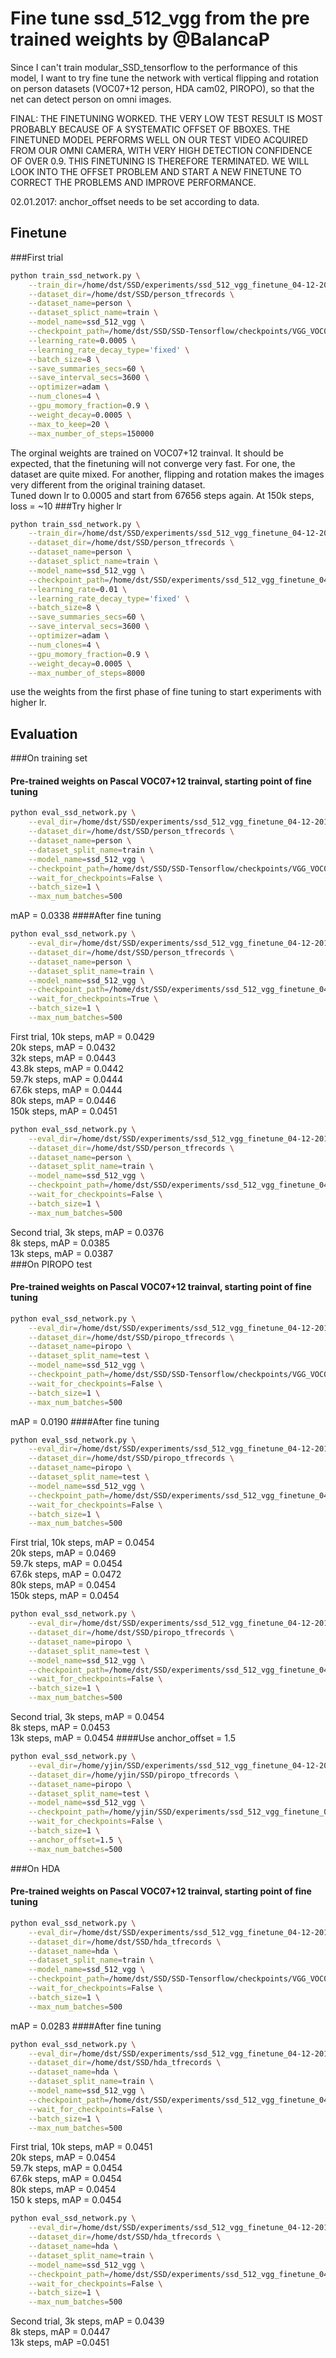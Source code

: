 # Fine tune ssd_512_vgg from the pre trained weights by @BalancaP
Since I can't train modular_SSD_tensorflow to the performance of this model, I want to try fine tune the network with
vertical flipping and rotation on person datasets (VOC07+12 person, HDA cam02, PIROPO), so that the net can detect
person on omni images.

FINAL: THE FINETUNING WORKED. THE VERY LOW TEST RESULT IS MOST PROBABLY BECAUSE OF A SYSTEMATIC OFFSET OF BBOXES. THE
FINETUNED MODEL PERFORMS WELL ON OUR TEST VIDEO ACQUIRED FROM OUR OMNI CAMERA, WITH VERY HIGH DETECTION CONFIDENCE OF 
OVER 0.9. THIS FINETUNING IS THEREFORE TERMINATED. WE WILL LOOK INTO THE OFFSET PROBLEM AND START A NEW FINETUNE TO 
CORRECT THE PROBLEMS AND IMPROVE PERFORMANCE.  

02.01.2017: anchor_offset needs to be set according to data.
## Finetune
###First trial
```bash
python train_ssd_network.py \
    --train_dir=/home/dst/SSD/experiments/ssd_512_vgg_finetune_04-12-2017/logs \
    --dataset_dir=/home/dst/SSD/person_tfrecords \
    --dataset_name=person \
    --dataset_splict_name=train \
    --model_name=ssd_512_vgg \
    --checkpoint_path=/home/dst/SSD/SSD-Tensorflow/checkpoints/VGG_VOC0712_SSD_512x512_ft_iter_120000.ckpt \
    --learning_rate=0.0005 \
    --learning_rate_decay_type='fixed' \
    --batch_size=8 \
    --save_summaries_secs=60 \
    --save_interval_secs=3600 \
    --optimizer=adam \
    --num_clones=4 \
    --gpu_momory_fraction=0.9 \
    --weight_decay=0.0005 \
    --max_to_keep=20 \
    --max_number_of_steps=150000
```
The orginal weights are trained on VOC07+12 trainval. It should be expected, that the finetuning will not converge very
fast. For one, the dataset are quite mixed. For another, flipping and rotation makes the images very different from the 
original training dataset.  
Tuned down lr to 0.0005 and start from 67656 steps again. At 150k steps, loss = ~10
###Try higher lr
```bash
python train_ssd_network.py \
    --train_dir=/home/dst/SSD/experiments/ssd_512_vgg_finetune_04-12-2017/logs1 \
    --dataset_dir=/home/dst/SSD/person_tfrecords \
    --dataset_name=person \
    --dataset_splict_name=train \
    --model_name=ssd_512_vgg \
    --checkpoint_path=/home/dst/SSD/experiments/ssd_512_vgg_finetune_04-12-2017/logs \
    --learning_rate=0.01 \
    --learning_rate_decay_type='fixed' \
    --batch_size=8 \
    --save_summaries_secs=60 \
    --save_interval_secs=3600 \
    --optimizer=adam \
    --num_clones=4 \
    --gpu_momory_fraction=0.9 \
    --weight_decay=0.0005 \
    --max_number_of_steps=8000
```
use the weights from the first phase of fine tuning to start experiments with higher lr. 

## Evaluation
###On training set
#### Pre-trained weights on Pascal VOC07+12 trainval, starting point of fine tuning
```bash
python eval_ssd_network.py \
    --eval_dir=/home/dst/SSD/experiments/ssd_512_vgg_finetune_04-12-2017/eval\
    --dataset_dir=/home/dst/SSD/person_tfrecords \
    --dataset_name=person \
    --dataset_split_name=train \
    --model_name=ssd_512_vgg \
    --checkpoint_path=/home/dst/SSD/SSD-Tensorflow/checkpoints/VGG_VOC0712_SSD_512x512_ft_iter_120000.ckpt \
    --wait_for_checkpoints=False \
    --batch_size=1 \
    --max_num_batches=500
```
mAP = 0.0338
####After fine tuning
```bash
python eval_ssd_network.py \
    --eval_dir=/home/dst/SSD/experiments/ssd_512_vgg_finetune_04-12-2017/eval\
    --dataset_dir=/home/dst/SSD/person_tfrecords \
    --dataset_name=person \
    --dataset_split_name=train \
    --model_name=ssd_512_vgg \
    --checkpoint_path=/home/dst/SSD/experiments/ssd_512_vgg_finetune_04-12-2017/logs \
    --wait_for_checkpoints=True \
    --batch_size=1 \
    --max_num_batches=500
```
First trial, 10k steps, mAP = 0.0429  
20k steps, mAP = 0.0432  
32k steps, mAP = 0.0443  
43.8k steps, mAP = 0.0442  
59.7k steps, mAP = 0.0444  
67.6k steps, mAP = 0.0444  
80k steps, mAP = 0.0446  
150k steps, mAP = 0.0451  
```bash
python eval_ssd_network.py \
    --eval_dir=/home/dst/SSD/experiments/ssd_512_vgg_finetune_04-12-2017/eval1\
    --dataset_dir=/home/dst/SSD/person_tfrecords \
    --dataset_name=person \
    --dataset_split_name=train \
    --model_name=ssd_512_vgg \
    --checkpoint_path=/home/dst/SSD/experiments/ssd_512_vgg_finetune_04-12-2017/logs1 \
    --wait_for_checkpoints=False \
    --batch_size=1 \
    --max_num_batches=500
```
Second trial, 3k steps, mAP = 0.0376  
8k steps, mAP = 0.0385  
13k steps, mAP = 0.0387  
###On PIROPO test
#### Pre-trained weights on Pascal VOC07+12 trainval, starting point of fine tuning
```bash
python eval_ssd_network.py \
    --eval_dir=/home/dst/SSD/experiments/ssd_512_vgg_finetune_04-12-2017/eval\
    --dataset_dir=/home/dst/SSD/piropo_tfrecords \
    --dataset_name=piropo \
    --dataset_split_name=test \
    --model_name=ssd_512_vgg \
    --checkpoint_path=/home/dst/SSD/SSD-Tensorflow/checkpoints/VGG_VOC0712_SSD_512x512_ft_iter_120000.ckpt \
    --wait_for_checkpoints=False \
    --batch_size=1 \
    --max_num_batches=500
```
mAP = 0.0190 
####After fine tuning
```bash
python eval_ssd_network.py \
    --eval_dir=/home/dst/SSD/experiments/ssd_512_vgg_finetune_04-12-2017/eval\
    --dataset_dir=/home/dst/SSD/piropo_tfrecords \
    --dataset_name=piropo \
    --dataset_split_name=test \
    --model_name=ssd_512_vgg \
    --checkpoint_path=/home/dst/SSD/experiments/ssd_512_vgg_finetune_04-12-2017/logs \
    --wait_for_checkpoints=False \
    --batch_size=1 \
    --max_num_batches=500
```
First trial, 10k steps, mAP = 0.0454  
20k steps, mAP = 0.0469  
59.7k steps, mAP = 0.0454  
67.6k steps, mAP = 0.0472  
80k steps, mAP = 0.0454  
150k steps, mAP = 0.0454  
```bash
python eval_ssd_network.py \
    --eval_dir=/home/dst/SSD/experiments/ssd_512_vgg_finetune_04-12-2017/eval1\
    --dataset_dir=/home/dst/SSD/piropo_tfrecords \
    --dataset_name=piropo \
    --dataset_split_name=test \
    --model_name=ssd_512_vgg \
    --checkpoint_path=/home/dst/SSD/experiments/ssd_512_vgg_finetune_04-12-2017/logs1 \
    --wait_for_checkpoints=False \
    --batch_size=1 \
    --max_num_batches=500
```
Second trial, 3k steps, mAP = 0.0454  
8k steps, mAP = 0.0453  
13k steps, mAP = 0.0454
####Use anchor_offset = 1.5
```bash
python eval_ssd_network.py \
    --eval_dir=/home/yjin/SSD/experiments/ssd_512_vgg_finetune_04-12-2017/eval\
    --dataset_dir=/home/yjin/SSD/piropo_tfrecords \
    --dataset_name=piropo \
    --dataset_split_name=test \
    --model_name=ssd_512_vgg \
    --checkpoint_path=/home/yjin/SSD/experiments/ssd_512_vgg_finetune_04-12-2017/model.ckpt-150000 \
    --wait_for_checkpoints=False \
    --batch_size=1 \
    --anchor_offset=1.5 \
    --max_num_batches=500
```
###On HDA
#### Pre-trained weights on Pascal VOC07+12 trainval, starting point of fine tuning
```bash
python eval_ssd_network.py \
    --eval_dir=/home/dst/SSD/experiments/ssd_512_vgg_finetune_04-12-2017/eval\
    --dataset_dir=/home/dst/SSD/hda_tfrecords \
    --dataset_name=hda \
    --dataset_split_name=train \
    --model_name=ssd_512_vgg \
    --checkpoint_path=/home/dst/SSD/SSD-Tensorflow/checkpoints/VGG_VOC0712_SSD_512x512_ft_iter_120000.ckpt \
    --wait_for_checkpoints=False \
    --batch_size=1 \
    --max_num_batches=500
```
mAP = 0.0283
####After fine tuning
```bash
python eval_ssd_network.py \
    --eval_dir=/home/dst/SSD/experiments/ssd_512_vgg_finetune_04-12-2017/eval\
    --dataset_dir=/home/dst/SSD/hda_tfrecords \
    --dataset_name=hda \
    --dataset_split_name=train \
    --model_name=ssd_512_vgg \
    --checkpoint_path=/home/dst/SSD/experiments/ssd_512_vgg_finetune_04-12-2017/logs \
    --wait_for_checkpoints=False \
    --batch_size=1 \
    --max_num_batches=500
```
First trial, 10k steps, mAP = 0.0451  
20k steps, mAP = 0.0454  
59.7k steps, mAP = 0.0454  
67.6k steps, mAP = 0.0454  
80k steps, mAP = 0.0454  
150 k steps, mAP = 0.0454  
```bash
python eval_ssd_network.py \
    --eval_dir=/home/dst/SSD/experiments/ssd_512_vgg_finetune_04-12-2017/eval1\
    --dataset_dir=/home/dst/SSD/hda_tfrecords \
    --dataset_name=hda \
    --dataset_split_name=train \
    --model_name=ssd_512_vgg \
    --checkpoint_path=/home/dst/SSD/experiments/ssd_512_vgg_finetune_04-12-2017/logs1 \
    --wait_for_checkpoints=False \
    --batch_size=1 \
    --max_num_batches=500
```
Second trial, 3k steps, mAP = 0.0439  
8k steps, mAP = 0.0447  
13k steps, mAP =0.0451